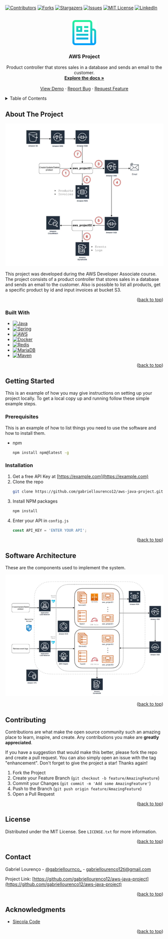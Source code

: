 <a name="readme-top"></a>

<!-- PROJECT SHIELDS -->
<!--
*** I'm using markdown "reference style" links for readability.
*** Reference links are enclosed in brackets [ ] instead of parentheses ( ).
*** See the bottom of this document for the declaration of the reference variables
*** for contributors-url, forks-url, etc. This is an optional, concise syntax you may use.
*** https://www.markdownguide.org/basic-syntax/#reference-style-links
-->
[![Contributors][contributors-shield]][contributors-url]
[![Forks][forks-shield]][forks-url]
[![Stargazers][stars-shield]][stars-url]
[![Issues][issues-shield]][issues-url]
[![MIT License][license-shield]][license-url]
[![LinkedIn][linkedin-shield]][linkedin-url]



<!-- PROJECT LOGO -->
<br />
<div align="center">
  <a href="https://github.com/gabriellourenco12/aws-java-project">
    <img src="images/logo.png" alt="Logo" width="80" height="80">
  </a>

<h3 align="center">AWS Project</h3>

  <p align="center">
    Product controller that stores sales in a database and sends an email to the customer.
    <br />
    <a href="https://github.com/gabriellourenco12/aws-java-project"><strong>Explore the docs »</strong></a>
    <br />
    <br />
    <a href="https://github.com/gabriellourenco12/aws-java-project">View Demo</a>
    ·
    <a href="https://github.com/gabriellourenco12/aws-java-project/issues">Report Bug</a>
    ·
    <a href="https://github.com/gabriellourenco12/aws-java-project/issues">Request Feature</a>
  </p>
</div>



<!-- TABLE OF CONTENTS -->
<details>
  <summary>Table of Contents</summary>
  <ol>
    <li>
      <a href="#about-the-project">About The Project</a>
      <ul>
        <li><a href="#built-with">Built With</a></li>
      </ul>
    </li>
    <li>
      <a href="#getting-started">Getting Started</a>
      <ul>
        <li><a href="#prerequisites">Prerequisites</a></li>
        <li><a href="#installation">Installation</a></li>
      </ul>
    </li>
    <li><a href="#software-architecture">Software Architecture</a></li>
    <li><a href="#contributing">Contributing</a></li>
    <li><a href="#license">License</a></li>
    <li><a href="#contact">Contact</a></li>
    <li><a href="#acknowledgments">Acknowledgments</a></li>
  </ol>
</details>



<!-- ABOUT THE PROJECT -->
## About The Project

![Product Name Screen Shot][product-screenshot]

This project was developed during the AWS Developer Associate course. The project consists of a product controller that stores sales in a database and sends an email to the customer. Also is possible to list all products, get a specific product by id and input invoices at bucket S3.

<p align="right">(<a href="#readme-top">back to top</a>)</p>



### Built With

* [![Java][Java]][Java-url]
* [![Spring][Spring.io]][Spring-url]
* [![AWS][Aws.amazon]][Aws-url]
* [![Docker][Docker.com]][Docker-url]
* [![Redis][Redis.io]][Redis-url]
* [![MariaDB][MariaDB.org]][MariaDB-url]
* [![Maven][Maven.Apache]][Maven-url]

<p align="right">(<a href="#readme-top">back to top</a>)</p>



<!-- GETTING STARTED -->
## Getting Started

This is an example of how you may give instructions on setting up your project locally.
To get a local copy up and running follow these simple example steps.

### Prerequisites

This is an example of how to list things you need to use the software and how to install them.
* npm
  ```sh
  npm install npm@latest -g
  ```

### Installation

1. Get a free API Key at [https://example.com](https://example.com)
2. Clone the repo
   ```sh
   git clone https://github.com/gabriellourenco12/aws-java-project.git
   ```
3. Install NPM packages
   ```sh
   npm install
   ```
4. Enter your API in `config.js`
   ```js
   const API_KEY = 'ENTER YOUR API';
   ```

<p align="right">(<a href="#readme-top">back to top</a>)</p>



<!-- Software Architecture -->
## Software Architecture

These are the components used to implement the system.

![Project Architecture][architecture-screenshot]

<p align="right">(<a href="#readme-top">back to top</a>)</p>



<!-- CONTRIBUTING -->
## Contributing

Contributions are what make the open source community such an amazing place to learn, inspire, and create. Any contributions you make are **greatly appreciated**.

If you have a suggestion that would make this better, please fork the repo and create a pull request. You can also simply open an issue with the tag "enhancement".
Don't forget to give the project a star! Thanks again!

1. Fork the Project
2. Create your Feature Branch (`git checkout -b feature/AmazingFeature`)
3. Commit your Changes (`git commit -m 'Add some AmazingFeature'`)
4. Push to the Branch (`git push origin feature/AmazingFeature`)
5. Open a Pull Request

<p align="right">(<a href="#readme-top">back to top</a>)</p>



<!-- LICENSE -->
## License

Distributed under the MIT License. See `LICENSE.txt` for more information.

<p align="right">(<a href="#readme-top">back to top</a>)</p>



<!-- CONTACT -->
## Contact

Gabriel Lourenço - [@gabriellournco_](https://twitter.com/gabriellournco_) - gabriellourenco12ti@gmail.com

Project Link: [https://github.com/gabriellourenco12/aws-java-project](https://github.com/gabriellourenco12/aws-java-project)

<p align="right">(<a href="#readme-top">back to top</a>)</p>



<!-- ACKNOWLEDGMENTS -->
## Acknowledgments

* [Siecola Code](https://siecola.com.br/courses/aws_ecs_java_pt.html)

<p align="right">(<a href="#readme-top">back to top</a>)</p>



<!-- MARKDOWN LINKS & IMAGES -->
<!-- https://www.markdownguide.org/basic-syntax/#reference-style-links -->
[contributors-shield]: https://img.shields.io/github/contributors/gabriellourenco12/aws-java-project.svg?style=for-the-badge
[contributors-url]: https://github.com/gabriellourenco12/aws-java-project/graphs/contributors
[forks-shield]: https://img.shields.io/github/forks/gabriellourenco12/aws-java-project.svg?style=for-the-badge
[forks-url]: https://github.com/gabriellourenco12/aws-java-project/network/members
[stars-shield]: https://img.shields.io/github/stars/gabriellourenco12/aws-java-project.svg?style=for-the-badge
[stars-url]: https://github.com/gabriellourenco12/aws-java-project/stargazers
[issues-shield]: https://img.shields.io/github/issues/gabriellourenco12/aws-java-project.svg?style=for-the-badge
[issues-url]: https://github.com/gabriellourenco12/aws-java-project/issues
[license-shield]: https://img.shields.io/github/license/gabriellourenco12/aws-java-project.svg?style=for-the-badge
[license-url]: https://github.com/gabriellourenco12/aws-java-project/blob/master/LICENSE.txt
[linkedin-shield]: https://img.shields.io/badge/-LinkedIn-black.svg?style=for-the-badge&logo=linkedin&colorB=555
[linkedin-url]: https://linkedin.com/in/gabriellourenco12
[product-screenshot]: images/screenshot.png
[architecture-screenshot]: images/screenshot2.png
[Java]: https://img.shields.io/badge/java-%23ED8B00.svg?style=for-the-badge&logo=java&logoColor=white
[Java-url]: https://www.java.com/
[Spring.io]: https://img.shields.io/badge/spring-%236DB33F.svg?style=for-the-badge&logo=spring&logoColor=white
[Spring-url]: https://spring.io/
[Aws.amazon]: https://img.shields.io/badge/Amazon%20AWS-%23FF9900.svg?style=for-the-badge&logo=amazon-aws&logoColor=white
[Aws-url]: https://aws.amazon.com
[Docker.com]: https://img.shields.io/badge/Docker-%230db7ed.svg?style=for-the-badge&logo=docker&logoColor=white
[Docker-url]: https://www.docker.com/
[Redis.io]: https://img.shields.io/badge/Redis-%23DC382D.svg?style=for-the-badge&logo=redis&logoColor=white
[Redis-url]: https://redis.io/
[MariaDB.org]: https://img.shields.io/badge/MariaDB-%2300f.svg?style=for-the-badge&logo=mariadb&logoColor=white
[MariaDB-url]: https://mariadb.org/
[Maven.Apache]: https://img.shields.io/badge/Maven-C71A36?style=for-the-badge&logo=apache-maven&logoColor=white
[Maven-url]: https://maven.apache.org/
